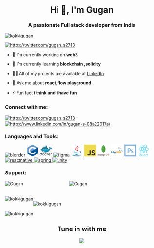 <h1 align="center">Hi 👋, I'm Gugan</h1>
<h3 align="center">A passionate Full stack developer from India</h3>

<p align="left"> <img src="https://komarev.com/ghpvc/?username=kokkigugan&label=Profile%20views&color=0e75b6&style=flat" alt="kokkigugan" /> </p>


<p align="left"> <a href="https://twitter.com/https://twitter.com/gugan_s2713" target="blank"><img src="https://img.shields.io/twitter/follow/https://twitter.com/gugan_s2713?logo=twitter&style=for-the-badge" alt="https://twitter.com/gugan_s2713" /></a> </p>

- 🔭 I’m currently working on **web3**

- 🌱 I’m currently learning **blockchain ,solidity**

- 👨‍💻 All of my projects are available at [LinkedIn](LinkedIn)

- 💬 Ask me about **react,flow playground**

- ⚡ Fun fact **i think and i have fun**

<h3 align="left">Connect with me:</h3>
<p align="left">
<a href="https://twitter.com/https://twitter.com/gugan_s2713" target="blank"><img align="center" src="https://raw.githubusercontent.com/rahuldkjain/github-profile-readme-generator/master/src/images/icons/Social/twitter.svg" alt="https://twitter.com/gugan_s2713" height="30" width="40" /></a>
<a href="https://linkedin.com/in/https://www.linkedin.com/in/gugan-s-08a22017a/" target="blank"><img align="center" src="https://raw.githubusercontent.com/rahuldkjain/github-profile-readme-generator/master/src/images/icons/Social/linked-in-alt.svg" alt="https://www.linkedin.com/in/gugan-s-08a22017a/" height="30" width="40" /></a>
</p>

<h3 align="left">Languages and Tools:</h3>
<p align="left"> <a href="https://www.blender.org/" target="_blank" rel="noreferrer"> <img src="https://download.blender.org/branding/community/blender_community_badge_white.svg" alt="blender" width="40" height="40"/> </a> <a href="https://www.cprogramming.com/" target="_blank" rel="noreferrer"> <img src="https://raw.githubusercontent.com/devicons/devicon/master/icons/c/c-original.svg" alt="c" width="40" height="40"/> </a> <a href="https://www.docker.com/" target="_blank" rel="noreferrer"> <img src="https://raw.githubusercontent.com/devicons/devicon/master/icons/docker/docker-original-wordmark.svg" alt="docker" width="40" height="40"/> </a> <a href="https://www.figma.com/" target="_blank" rel="noreferrer"> <img src="https://www.vectorlogo.zone/logos/figma/figma-icon.svg" alt="figma" width="40" height="40"/> </a> <a href="https://www.java.com" target="_blank" rel="noreferrer"> <img src="https://raw.githubusercontent.com/devicons/devicon/master/icons/java/java-original.svg" alt="java" width="40" height="40"/> </a> <a href="https://developer.mozilla.org/en-US/docs/Web/JavaScript" target="_blank" rel="noreferrer"> <img src="https://raw.githubusercontent.com/devicons/devicon/master/icons/javascript/javascript-original.svg" alt="javascript" width="40" height="40"/> </a> <a href="https://www.mongodb.com/" target="_blank" rel="noreferrer"> <img src="https://raw.githubusercontent.com/devicons/devicon/master/icons/mongodb/mongodb-original-wordmark.svg" alt="mongodb" width="40" height="40"/> </a> <a href="https://www.mysql.com/" target="_blank" rel="noreferrer"> <img src="https://raw.githubusercontent.com/devicons/devicon/master/icons/mysql/mysql-original-wordmark.svg" alt="mysql" width="40" height="40"/> </a> <a href="https://www.photoshop.com/en" target="_blank" rel="noreferrer"> <img src="https://raw.githubusercontent.com/devicons/devicon/master/icons/photoshop/photoshop-line.svg" alt="photoshop" width="40" height="40"/> </a> <a href="https://reactjs.org/" target="_blank" rel="noreferrer"> <img src="https://raw.githubusercontent.com/devicons/devicon/master/icons/react/react-original-wordmark.svg" alt="react" width="40" height="40"/> </a> <a href="https://reactnative.dev/" target="_blank" rel="noreferrer"> <img src="https://reactnative.dev/img/header_logo.svg" alt="reactnative" width="40" height="40"/> </a> <a href="https://spring.io/" target="_blank" rel="noreferrer"> <img src="https://www.vectorlogo.zone/logos/springio/springio-icon.svg" alt="spring" width="40" height="40"/> </a> <a href="https://unity.com/" target="_blank" rel="noreferrer"> <img src="https://www.vectorlogo.zone/logos/unity3d/unity3d-icon.svg" alt="unity" width="40" height="40"/> </a> </p>


<h3 align="left">Support:</h3>
<p><a href="https://www.buymeacoffee.com/Gugan"> <img align="left" src="https://cdn.buymeacoffee.com/buttons/v2/default-yellow.png" height="50" width="210" alt="Gugan" /></a><a href="https://ko-fi.com/Gugan"> <img align="left" src="https://cdn.ko-fi.com/cdn/kofi3.png?v=3" height="50" width="210" alt="Gugan" /></a></p><br><br>


<p><img align="left" src="https://github-readme-stats.vercel.app/api/top-langs?username=kokkigugan&show_icons=true&locale=en&layout=compact" alt="kokkigugan" /></p>

<p>&nbsp;<img align="center" src="https://github-readme-stats.vercel.app/api?username=kokkigugan&show_icons=true&locale=en" alt="kokkigugan" /></p>

<p><img align="center" src="https://github-readme-streak-stats.herokuapp.com/?user=kokkigugan&" alt="kokkigugan" /></p>

## <div align="center">Tune in with me</div>

<!--<div align="center" style="border: 2px solid #ffffff;" ><img src="https://spotify-github-profile.vercel.app/api/view?uid=31tb2rg3vnytlj3g4rujpcldwrry&cover_image=false&theme=default&show_offline=false&background_color=121212&interchange=false&bar_color=53b14f&bar_color_cover=false" /></div>-->  
<div align="center"><a href="https://open.spotify.com/user/31wxh27bvhffrjsv53n4j6rgiaeq"><img src="https://spotify-github-profile.vercel.app/api/view?uid=31tb2rg3vnytlj3g4rujpcldwrry&cover_image=true&theme=novatorem&show_offline=false&background_color=121212&interchange=false&bar_color=53b14f&bar_color_cover=true" /></a></div>  

<br/>  

